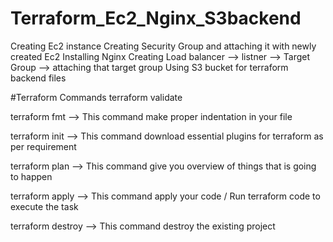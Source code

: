 # Terraform_Ec2_Nginx_S3backend
Creating Ec2 instance 
Creating Security Group and attaching it with newly created Ec2
Installing Nginx 
Creating Load balancer  --> listner --> Target Group --> attaching that target group
Using S3 bucket for terraform backend files

#Terraform Commands
terraform validate

terraform fmt  --> This command make proper indentation in your file

terraform init --> This command download essential plugins for terraform as per requirement

terraform plan --> This command give you overview of things that is going to happen 

terraform apply --> This command apply your code / Run terraform code to execute the task

terraform destroy --> This command destroy the existing project

